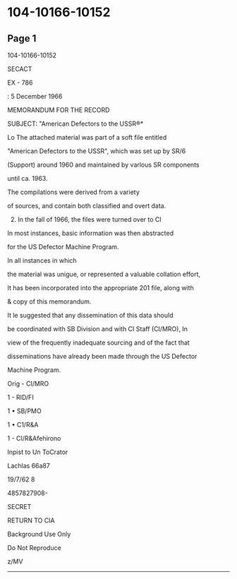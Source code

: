 # 104-10166-10152

## Page 1

104-10166-10152

SECACT

EX - 786

: 5 December 1966

MEMORANDUM FOR THE RECORD

SUBJECT: "American Defectors to the USSR®*

Lo The attached material was part of a soft file entitled

"American Defectors to the USSR", which was set up by SR/6

(Support) around 1960 and maintained by varlous SR components

until ca. 1963.

The compilations were derived from a variety

of sources, and contain both classified and overt data.

2. In the fall of 1966, the files were turned over to CI

In most instances, basic information was then abstracted

for the US Defector Machine Program.

In all instances in which

the material was unigue, or represented a valuable collation effort,

It has been incorporated into the appropriate 201 file, along with

& copy of this memorandum.

It le suggested that any dissemination of this data should

be coordinated with SB Division and with CI Staff (CI/MRO), In

view of the frequently inadequate sourcing and of the fact that

disseminations have already been made through the US Defector

Machine Program.

Orig - CI/MRO

1 - RID/FI

1 • SB/PMO

1 • C1/R&A

1 - CI/R&Afehirono

Inpist to Un ToCrator

Lachlas 66a87

19/7/62 8

4857827908-

SECRET

RETURN TO CIA

Background Use Only

Do Not Reproduce

z/MV

---

